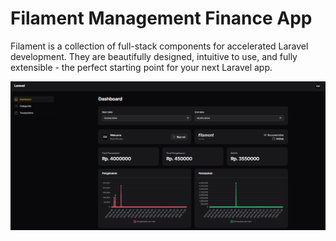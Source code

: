 # Filament Management Finance App

Filament is a collection of full-stack components for accelerated Laravel development. They are beautifully designed, intuitive to use, and fully extensible - the perfect starting point for your next Laravel app.

<p align="center"><img src="/public/finance-app.png" alt="Management Finance"></p>
